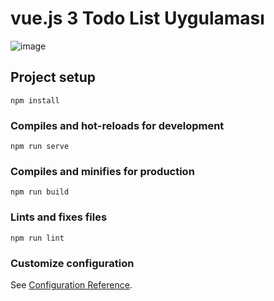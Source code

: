 # vue.js 3 Todo List Uygulaması

![image](https://user-images.githubusercontent.com/26199757/155226537-5ef01d76-e150-4f1e-9481-f1fdf473b7b9.png)

## Project setup
```
npm install
```

### Compiles and hot-reloads for development
```
npm run serve
```

### Compiles and minifies for production
```
npm run build
```

### Lints and fixes files
```
npm run lint
```

### Customize configuration
See [Configuration Reference](https://cli.vuejs.org/config/).
